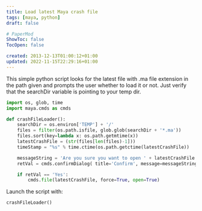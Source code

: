 ```yaml
---
title: Load latest Maya crash file
tags: [maya, python]
draft: false

# PaperMod
ShowToc: false
TocOpen: false

created: 2013-12-13T01:00:12+01:00
updated: 2022-11-15T22:29:16+01:00
---
```


This simple python script looks for the latest file with .ma file extension in the path given and prompts the user whether to load it or not. Just verify that the searchDir variable is pointing to your temp dir.



```python
import os, glob, time
import maya.cmds as cmds

def crashFileLoader():
    searchDir = os.environ['TEMP'] + '/'
    files = filter(os.path.isfile, glob.glob(searchDir + '*.ma'))
    files.sort(key=lambda x: os.path.getmtime(x))
    latestCrashFile = (str(files[len(files)-1]))
    timeStamp = "%s" % time.ctime(os.path.getctime(latestCrashFile))

    messageString = 'Are you sure you want to open ' + latestCrashFile + ' created on ' + timeStamp + '?'
    retVal = cmds.confirmDialog( title='Confirm', message=messageString, button=['Yes','No'], defaultButton='Yes', cancelButton='No', dismissString='No' )

    if retVal == 'Yes':
        cmds.file(latestCrashFile, force=True, open=True)
```

Launch the script with:

```python
crashFileLoader()
```
